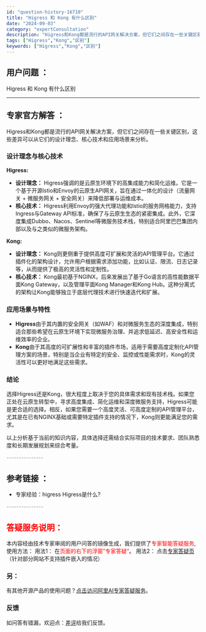 ```yaml
---
id: "question-history-16710"
title: "Higress 和 Kong 有什么区别"
date: "2024-09-03"
category: "expertConsultation"
description: "Higress和Kong都是流行的API网关解决方案，但它们之间存在一些关键区别，这些差异可以从它们的设计理念、核心技术和应用场景来分析。### 设计理念与核心技术**Higress:**- **设计理念：** Higress强调的是云原生环境下的高集成能力和简化运维。它是一个基于开源Istio和E"
tags: ["Higress","Kong","区别"]
keywords: ["Higress","Kong","区别"]
---
```


## 用户问题 ： 
 Higress 和 Kong 有什么区别  

---------------
## 专家官方解答 ：

Higress和Kong都是流行的API网关解决方案，但它们之间存在一些关键区别，这些差异可以从它们的设计理念、核心技术和应用场景来分析。

### 设计理念与核心技术

**Higress:**
- **设计理念：** Higress强调的是云原生环境下的高集成能力和简化运维。它是一个基于开源Istio和Envoy的云原生API网关，旨在通过一体化的设计（流量网关 + 微服务网关 + 安全网关）来降低部署与运维成本。
- **核心技术：** Higress利用Envoy的强大代理功能和Istio的服务网格能力，支持Ingress与Gateway API标准，确保了与云原生生态的紧密集成。此外，它深度集成Dubbo、Nacos、Sentinel等微服务技术栈，特别适合阿里巴巴集团内部以及与之类似的微服务架构。

**Kong:**
- **设计理念：** Kong则更侧重于提供高度可扩展和灵活的API管理平台。它通过插件化的架构设计，允许用户根据需求添加功能，比如认证、限流、日志记录等，从而提供了极高的灵活性和定制性。
- **核心技术：** Kong最初基于NGINX，后来发展出了基于Go语言的高性能数据平面Kong Gateway，以及管理平面Kong Manager和Kong Hub。这种分离式的架构让Kong能够独立于底层代理技术进行快速迭代和扩展。

### 应用场景与特性

- **Higress**由于其内置的安全网关（如WAF）和对微服务生态的深度集成，特别适合那些希望在云原生环境下实现微服务治理、并追求低延迟、高安全性和运维效率的企业。
- **Kong**由于其高度的可扩展性和丰富的插件市场，适用于需要高度定制化API管理方案的场景，特别是当企业有特定的安全、监控或性能需求时，Kong的灵活性可以更好地满足这些需求。

### 结论

选择Higress还是Kong，很大程度上取决于您的具体需求和现有技术栈。如果您正处在云原生转型中，寻求高度集成、简化运维和深度微服务支持，Higress可能是更合适的选择。相反，如果您需要一个高度灵活、可高度定制的API管理平台，尤其是在已有NGINX基础或需要特定插件支持的情况下，Kong则更能满足您的需求。

以上分析基于当前的知识内容，具体选择还需结合实际项目的技术要求、团队熟悉度和长期发展规划来综合考量。


<font color="#949494">---------------</font> 


## 参考链接 ：

* 专家经验：higress Higress是什么? 


 <font color="#949494">---------------</font> 
 


## <font color="#FF0000">答疑服务说明：</font> 

本内容经由技术专家审阅的用户问答的镜像生成，我们提供了<font color="#FF0000">专家智能答疑服务</font>,使用方法：
用法1： 在<font color="#FF0000">页面的右下的浮窗”专家答疑“</font>。
用法2： 点击[专家答疑页](https://answer.opensource.alibaba.com/docs/intro)（针对部分网站不支持插件嵌入的情况）
### 另：


有其他开源产品的使用问题？[点击访问阿里AI专家答疑服务](https://answer.opensource.alibaba.com/docs/intro)。
### 反馈
如问答有错漏，欢迎点：[差评](https://ai.nacos.io/user/feedbackByEnhancerGradePOJOID?enhancerGradePOJOId=16724)给我们反馈。
